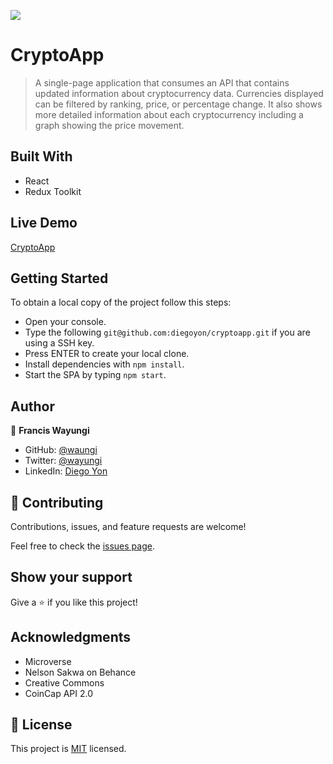 ![](https://img.shields.io/badge/Microverse-blueviolet)

# CryptoApp

> A single-page application that consumes an API that contains updated information about cryptocurrency data. Currencies displayed can be filtered by ranking, price, or percentage change. It also shows more detailed information about each cryptocurrency including a graph showing the price movement.

## Built With

- React
- Redux Toolkit

## Live Demo

[CryptoApp](https://diegoyon-crytoapp.netlify.app/)

## Getting Started

To obtain a local copy of the project follow this steps:

- Open your console.
- Type the following `git@github.com:diegoyon/cryptoapp.git` if you are using a SSH key.
- Press ENTER to create your local clone.
- Install dependencies with `npm install`.
- Start the SPA by typing `npm start`.

## Author

👤 **Francis Wayungi**

- GitHub: [@waungi](https://github.com/wayungi)
- Twitter: [@wayungi](https://twitter.com/FrancisWayungi)
- LinkedIn: [Diego Yon](https://www.linkedin.com/in/francis-wayungi/)

## 🤝 Contributing

Contributions, issues, and feature requests are welcome!

Feel free to check the [issues page](../../issues/).

## Show your support

Give a ⭐️ if you like this project!

## Acknowledgments

- Microverse
- Nelson Sakwa on Behance
- Creative Commons
- CoinCap API 2.0

## 📝 License

This project is [MIT](./LICENSE) licensed.
